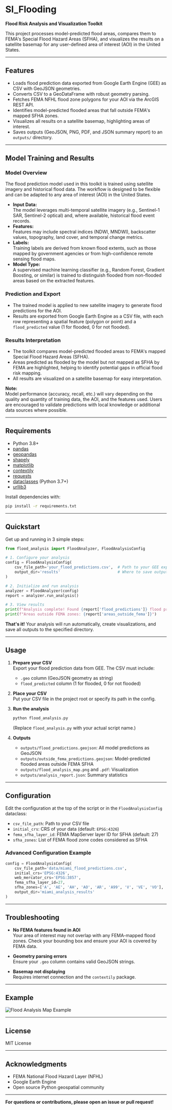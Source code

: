 # SI_Flooding

**Flood Risk Analysis and Visualization Toolkit**

This project processes model-predicted flood areas, compares them to FEMA's Special Flood Hazard Areas (SFHA), and visualizes the results on a satellite basemap for any user-defined area of interest (AOI) in the United States.

---

## Features

- Loads flood prediction data exported from Google Earth Engine (GEE) as CSV with GeoJSON geometries.
- Converts CSV to a GeoDataFrame with robust geometry parsing.
- Fetches FEMA NFHL flood zone polygons for your AOI via the ArcGIS REST API.
- Identifies model-predicted flooded areas that fall outside FEMA's mapped SFHA zones.
- Visualizes all results on a satellite basemap, highlighting areas of interest.
- Saves outputs (GeoJSON, PNG, PDF, and JSON summary report) to an `outputs/` directory.

---

## Model Training and Results

### Model Overview

The flood prediction model used in this toolkit is trained using satellite imagery and historical flood data. The workflow is designed to be flexible and can be adapted to any area of interest (AOI) in the United States.

- **Input Data:**  
  The model leverages multi-temporal satellite imagery (e.g., Sentinel-1 SAR, Sentinel-2 optical) and, where available, historical flood event records.
- **Features:**  
  Features may include spectral indices (NDWI, MNDWI), backscatter values, topography, land cover, and temporal change metrics.
- **Labels:**  
  Training labels are derived from known flood extents, such as those mapped by government agencies or from high-confidence remote sensing flood maps.
- **Model Type:**  
  A supervised machine learning classifier (e.g., Random Forest, Gradient Boosting, or similar) is trained to distinguish flooded from non-flooded areas based on the extracted features.

### Prediction and Export

- The trained model is applied to new satellite imagery to generate flood predictions for the AOI.
- Results are exported from Google Earth Engine as a CSV file, with each row representing a spatial feature (polygon or point) and a `flood_predicted` value (1 for flooded, 0 for not flooded).

### Results Interpretation

- The toolkit compares model-predicted flooded areas to FEMA's mapped Special Flood Hazard Areas (SFHA).
- Areas predicted as flooded by the model but not mapped as SFHA by FEMA are highlighted, helping to identify potential gaps in official flood risk mapping.
- All results are visualized on a satellite basemap for easy interpretation.

**Note:**  
Model performance (accuracy, recall, etc.) will vary depending on the quality and quantity of training data, the AOI, and the features used. Users are encouraged to validate predictions with local knowledge or additional data sources where possible.

---

## Requirements

- Python 3.8+
- [pandas](https://pandas.pydata.org/)
- [geopandas](https://geopandas.org/)
- [shapely](https://shapely.readthedocs.io/)
- [matplotlib](https://matplotlib.org/)
- [contextily](https://contextily.readthedocs.io/)
- [requests](https://requests.readthedocs.io/)
- [dataclasses](https://docs.python.org/3/library/dataclasses.html) (Python 3.7+)
- [urllib3](https://urllib3.readthedocs.io/)

Install dependencies with:
```bash
pip install -r requirements.txt
```

---

## Quickstart

Get up and running in 3 simple steps:

```python
from flood_analysis import FloodAnalyzer, FloodAnalysisConfig

# 1. Configure your analysis
config = FloodAnalysisConfig(
    csv_file_path='your_flood_predictions.csv',  # Path to your GEE export
    output_dir='results'                         # Where to save outputs
)

# 2. Initialize and run analysis
analyzer = FloodAnalyzer(config)
report = analyzer.run_analysis()

# 3. View results
print(f"Analysis complete! Found {report['flood_predictions']} flood predictions")
print(f"Areas outside FEMA zones: {report['areas_outside_fema']}")
```

**That's it!** Your analysis will run automatically, create visualizations, and save all outputs to the specified directory.

---

## Usage

1. **Prepare your CSV**  
   Export your flood prediction data from GEE. The CSV must include:
   - `.geo` column (GeoJSON geometry as string)
   - `flood_predicted` column (1 for flooded, 0 for not flooded)

2. **Place your CSV**  
   Put your CSV file in the project root or specify its path in the config.

3. **Run the analysis**
   ```bash
   python flood_analysis.py
   ```
   (Replace `flood_analysis.py` with your actual script name.)

4. **Outputs**  
   - `outputs/flood_predictions.geojson`: All model predictions as GeoJSON
   - `outputs/outside_fema_predictions.geojson`: Model-predicted flooded areas outside FEMA SFHA
   - `outputs/flood_analysis_map.png` and `.pdf`: Visualization
   - `outputs/analysis_report.json`: Summary statistics

---

## Configuration

Edit the configuration at the top of the script or in the `FloodAnalysisConfig` dataclass:
- `csv_file_path`: Path to your CSV file
- `initial_crs`: CRS of your data (default: `EPSG:4326`)
- `fema_sfha_layer_id`: FEMA MapServer layer ID for SFHA (default: 27)
- `sfha_zones`: List of FEMA flood zone codes considered as SFHA

### Advanced Configuration Example

```python
config = FloodAnalysisConfig(
    csv_file_path='data/miami_flood_predictions.csv',
    initial_crs='EPSG:4326',
    web_mercator_crs='EPSG:3857',
    fema_sfha_layer_id=27,
    sfha_zones=['A', 'AE', 'AH', 'AO', 'AR', 'A99', 'V', 'VE', 'VO'],
    output_dir='miami_analysis_results'
)
```

---

## Troubleshooting

- **No FEMA features found in AOI**  
  Your area of interest may not overlap with any FEMA-mapped flood zones. Check your bounding box and ensure your AOI is covered by FEMA data.

- **Geometry parsing errors**  
  Ensure your `.geo` column contains valid GeoJSON strings.

- **Basemap not displaying**  
  Requires internet connection and the `contextily` package.

---

## Example

![Flood Analysis Map Example](outputs/flood_analysis_map.png)

---

## License

MIT License

---

## Acknowledgments

- FEMA National Flood Hazard Layer (NFHL)
- Google Earth Engine
- Open source Python geospatial community

---

**For questions or contributions, please open an issue or pull request!**

